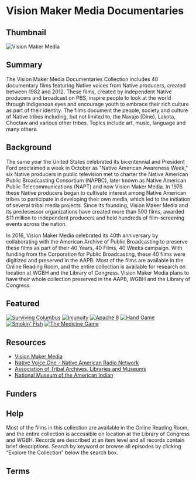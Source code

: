 # Vision Maker Media Documentaries

## Thumbnail

![Vision Maker Media](https://s3.amazonaws.com/americanarchive.org/special-collections/VisionMakerMedia.jpg "Vision Maker Media")

## Summary

The Vision Maker Media Documentaries Collection includes 40 documentary films featuring Native voices from Native producers, created between 1982 and 2012. These films, created by independent Native producers and broadcast on PBS, inspire people to look at the world through Indigenous eyes and encourage youth to embrace their rich culture as part of their identity. The films document the people, society and culture of Native tribes including, but not limited to, the Navajo (Dine), Lakota, Choctaw and various other tribes. Topics include art, music, language and many others.

## Background

The same year the United States celebrated its bicentennial and President Ford proclaimed a week in October as "Native American Awareness Week," six Native producers in public television met to charter the Native American Public Broadcasting Consortium (NAPBC), later known as Native American Public Telecommunications (NAPT) and now Vision Maker Media. In 1976 these Native producers began to cultivate interest among Native American tribes to participate in developing their own media, which led to the initiation of several tribal media projects. Since its founding, Vision Maker Media and its predecessor organizations have created more than 500 films, awarded $11 million to independent producers and held hundreds of film-screening events across the nation.  

In 2016, Vision Maker Media celebrated its 40th anniversary by collaborating with the American Archive of Public Broadcasting to preserve these films as part of their 40 Years, 40 Films, 40 Weeks campaign. With funding from the Corporation for Public Broadcasting, these 40 films were digitized and preserved in the AAPB. Most of the films are available in the Online Reading Room, and the entire collection is available for research on location at WGBH and the Library of Congress. Vision Maker Media plans to have their whole collection preserved in the AAPB, WGBH and the Library of Congress.

## Featured

[![Surviving Columbus](https://s3.amazonaws.com/americanarchive.org/special-collections/cpb-aacip_508-td9n29q276.jpg)](/catalog/cpb-aacip_508-td9n29q276)
[![Injunuity](https://s3.amazonaws.com/americanarchive.org/special-collections/cpb-aacip_508-nv9959d319.jpg)](/catalog/cpb-aacip_508-nv9959d3198)
[![Apache 8](https://s3.amazonaws.com/americanarchive.org/special-collections/cpb-aacip_508-125q815826.jpg)](/catalog/cpb-aacip_508-125q815826)
[![Hand Game](https://s3.amazonaws.com/americanarchive.org/special-collections/cpb-aacip_508-w66930ps8b.jpg)](/catalog/cpb-aacip_508-w66930ps8b)
[![Smokin' Fish](https://s3.amazonaws.com/americanarchive.org/special-collections/cpb-aacip_508-jw86h4dj2b.jpg)](/catalog/cpb-aacip_508-jw86h4dj2b)
[![The Medicine Game](https://s3.amazonaws.com/americanarchive.org/special-collections/cpb-aacip_508-pn8x922951.jpg)](/catalog/cpb-aacip_508-pn8x922951)

## Resources

- [Vision Maker Media](http://www.visionmakermedia.org/)
- [Native Voice One - Native American Radio Network](http://www.nv1.org/)
- [Association of Tribal Archives, Libraries and Museums](http://www.atalm.org/)
- [National Museum of the American Indian](http://www.nmai.si.edu/)

## Funders

## Help

Most of the films in this collection are available in the Online Reading Room, and the entire collection is accessible on location at the Library of Congress and WGBH. Records are described at an item level and all records contain brief descriptions. Search by keyword or browse all episodes by clicking “Explore the Collection” below the search box.

## Terms
